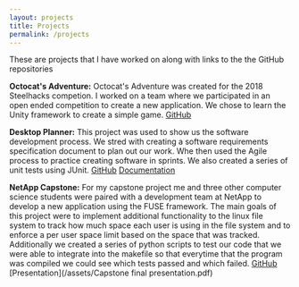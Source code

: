 ```yaml
---
layout: projects
title: Projects
permalink: /projects
---
```


These are projects that I have worked on along with links to the the GitHub repositories

**Octocat's Adventure:**
Octocat's Adventure was created for the 2018 Steelhacks competion. I worked on a team where we participated in an open ended competition to create a new application. We chose to learn the Unity framework to create a simple game.
[GitHub](https://github.com/brandonp728/Octocats_Adventure)

**Desktop Planner:**
This project was used to show us the software development process. We stred with creating a software requirements specification document to plan out our work. Whe then used the Agile process to practice creating software in sprints. We also created a series of unit tests using JUnit.
[GitHub](https://github.com/mrl76/cs1530-planner)
[Documentation](/assets/SRS.pdf)

**NetApp Capstone:**
For my capstone project me and three other computer science students were paired with a development team at NetApp to develop a new application using the FUSE framework. The main goals of this project were to implement additional functionality to the linux file system to track how much space each user is using in the file system and to enforce a per user space limit based on the space that was tracked. Additionally we created a series of python scripts to test our code that we were able to integrate into the makefile so that everytime that the program was compiled we could see which tests passed and which failed.
[GitHub](https://github.com/asish-prabhakar/libfuse)
[Presentation](/assets/Capstone final presentation.pdf)

